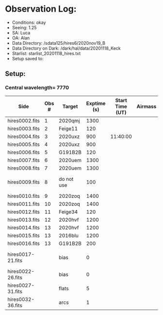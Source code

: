 # Observation Log: 

* Conditions: okay
* Seeing: 1.25
* SA: Luca
* OA: Alan
* Data Directory: /sdata125/hires6/2020nov19_B
* Data Directory on Dark: /dark/hal/data/20201118_Keck
* Starlist: starlist_20201118_hires.txt
* Setup saved to: 

## Setup: 

    
### Central wavelength= 7770


| Side | Obs #     | Target    | Exptime (s) | Start Time (UT) | Airmass | Comments                                                   |
|------|-----------|-----------|-------------|-----------------|---------|------------------------------------------------------------|
|hires0002.fits|1|2020qmj        |1300| |||
|hires0003.fits|2|Feige11  |120| |||	
|hires0004.fits|3|2020uxz  |900|11:40:00|||
|hires0005.fits|4|2020uxz  |900||||
|hires0006.fits|5|G191B2B  |120||||
|hires0007.fits|6|2020uem  |1300||||
|hires0008.fits|7|2020uem  |1300||||
|hires0009.fits|8|do not use  |100|||exposure while slewing|
|hires0010.fits|9|2020zoq  |1400||||
|hires0011.fits|10|2020zoq  |1400||||
|hires0012.fits|11|Feige34  |120||||
|hires0013.fits|12|2020hvf  |1200||||
|hires0014.fits|13|2020hvf  |1200||||
|hires0015.fits|13|2016blu  |1200||||
|hires0016.fits|13|G191B2B  |200||||
|hires0017-21.fits| |bias  |0|||didn't close the hatch|
|hires0022-26.fits| |bias  |0||||
|hires0027-31.fits| |flats  |5||||
|hires0032-36.fits| |arcs  |1||||
